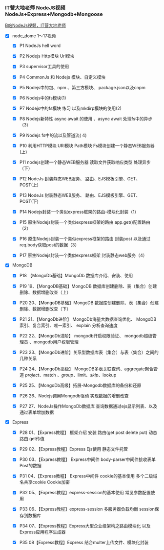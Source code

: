 ### IT营大地老师 NodeJS视频  NodeJs+Express+Mongodb+Mongoose

[B站NodeJs视频，IT营大地老师](https://www.bilibili.com/video/BV16f4y1U7oT?from=search&seid=10962676783387615835)

- [x] node_dome 1～17视频
  - [x] P1 NodeJs hell word

  - [x] P2 Nodejs Http模块 Url模块

  - [x] P3 supervisor工具的使用

  - [x] P4 CommonJs 和 Nodejs 模块、自定义模块

  - [x] P5 Nodejs中的包、npm 、第三方模块、 package.json以及cnpm

  - [x] P6 Nodejs中的fs模块(1)

  - [x] P7 Nodejs中的fs模块 练习 以及mkdirp模块的使用(2)

  - [x] P8 Nodejs新特性 async await 的使用 、async await 处理fs中的异步（3）

  - [x] P9 Nodejs fs中的流以及管道流( 4)

  - [x] P10 利用HTTP模块 URl模块 Path模块 Fs模块创建一个静态WEB服务器(上)

  - [x] P11 nodejs创建一个静态WEB服务器 读取文件获取响应类型 处理异步（下）

  - [x] P12 NodeJs 封装静态WEB服务、 路由、EJS模板引擎、GET、POST(上)

  - [x] P13 NodeJs 封装静态WEB服务、 路由、EJS模板引擎、GET、POST(下)

  - [x] P14 Nodejs封装一个类似express框架的路由-模块化封装（1）

  - [x] P15 原生Nodejs封装一个类似express框架的路由 app.get()配置路由（2）

  - [x] P16 原生Nodejs封装一个类似express框架的路由 封装post 以及通过req.body获取post的数据（3）

  - [x] P17 原生Nodejs封装一个类似express框架 封装静态web服务（4）

- [x] MongoDB
  - [x] P18 【MongoDb基础】MongoDb 数据库介绍、安装、使用

  - [x] P19 19、【MongoDB基础】MongoDB 数据库创建删除、表（集合）创建删除、数据增删改查（上）

  - [x] P20 20、【MongoDB基础】MongoDB 数据库创建删除、表（集合）创建删除、数据增删改查（下）

  - [x] P21 21、【MongoDb进阶】 MongoDb海量大数据查询优化、 MongoDB 索引、复合索引、唯一索引、 explain 分析查询速度

  - [x] P22 22、【MongoDb进阶】 mongodb开启权限验证、 mongodb超级管理员 、mongodb用户权限管理

  - [x] P23 23、【MongoDb进阶】关系型数据库表（集合）与表（集合）之间的几种关系

  - [x] P24 24、【MongoDb高级】 MongoDB多表关联查询、aggregate聚合管道 $project 、$match 、$group、$limit、$skip、$lookup

  - [x] P25 25、【MongoDb高级】拓展-Mongodb数据库的备份和还原

  - [x] P26 26、Nodejs调用Mongodb驱动 实现数据的增删改查

  - [x] P27 27、NodeJs操作MongoDb数据库 查询数据通过ejs显示列表、以及通过表单增加数据

- [x] Express

  - [x] P28 01、【Express教程】 框架介绍 安装 路由(get post delete put) 动态路由 get传值
  
  - [x] P29 02、【Express教程】Express Ejs使用 静态文件托管

  - [x] P30 03、【Express教程】 Express中间件 body-parser中间件接收表单Post的数据
  - [x] P31 04、【Express教程】 Express中间件 cookie的基本使用 多个二级域名共享cookie Cookie加密
  - [x] P32 05、【Express教程】express-session的基本使用 常见参数配置使用
  - [x] P33 06、【Express教程】express-session 多服务器负载均衡 session保存到数据库
  - [x] P34 07、【Express教程】Express大型企业级架构之路由模块化 以及Express应用程序生成器
  - [x] P35 08【Express教程】Express 结合multer上传文件、模块化封装